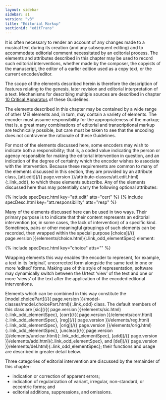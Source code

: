 ```yaml
---
layout: sidebar
sidebar: s1
version: "v3"
title: "Editorial Markup"
sectionid: "editTrans"
---
```


<span class="div">
   
   It is often necessary to render an account of any changes made to a musical text during
   its
   creation (and any subsequent editing) and to accommodate editorial comment necessitated
   by an
   editorial process. The elements and attributes described in this chapter may be used
   to record
   such editorial interventions, whether made by the composer, the copyists of the manuscript,
   the
   editor of a earlier edition used as a copy text, or the current encoder/editor.
   
   The scope of the elements described herein is therefore the description of features
   relating to
   the genesis, later revision and editorial interpretation of a text. Mechanisms for
   describing
   multiple sources are described in chapter 
   <a class="link_ptr" title="Critical Apparatus" href="/{{ page.version }}/guidelines/critApp.html">10 Critical Apparatus</a> of these Guidelines.
   
   The elements described in this chapter may be contained by a wide range of other MEI
   elements
   and, in turn, may contain a variety of elements. The encoder must assume responsibility
   for the
   appropriateness of the markup; that is, a great many combinations of editorial and
   transcriptional markup are technically possible, but care must be taken to see that
   the encoding
   does not contravene the rationale of these Guidelines.
   
   For most of the elements discussed here, some encoders may wish to indicate both a
   responsibility; that is, a coded value indicating the person or agency responsible
   for making
   the editorial intervention in question, and an indication of the degree of certainty
   which the
   encoder wishes to associate with the intervention. Because these requirements are
   common to many
   of the elements discussed in this section, they are provided by an attribute class,
   [att.edit](/{{ page.version }}/attribute-classes/att.edit.html){:.link_odd}, to which
   these elements subscribe. Any of the elements
   discussed here thus may potentially carry the following optional attributes:
   
   
   
   {% include specDesc.html key="att.edit" atts="cert" %}
   {% include specDesc.html key="att.responsibility" atts="resp" %}
   
   
   
   
   
   Many of the elements discussed here can be used in two ways. Their primary purpose
   is to
   indicate that their content represents an editorial intervention (or, in some cases,
   the lack of
   intervention) of a specific kind. Sometimes, pairs or other meaningful groupings of
   such
   elements can be recorded, then wrapped within the special purpose [choice](/{{ page.version
   }}/elements/choice.html){:.link_odd_elementSpec}
   element:
   
   
   
   {% include specDesc.html key="choice" atts="" %}
   
   
   
   Wrapping elements this way enables the encoder to represent, for example, a text in
   its
   ‘original’, uncorrected form alongside the same text in one or more
   ‘edited’ forms. Making use of this style of representation, software may
   dynamically switch between the Urtext ‘view’ of the text and one or more
   ‘views’ of the text after the application of the encoded editorial
   interventions.
   
   Elements which can be combined in this way constitute the [model.choicePart](/{{ page.version
   }}/model-classes/model.choicePart.html){:.link_odd} class. The default members of
   this class are [sic](/{{ page.version }}/elements/sic.html){:.link_odd_elementSpec},
   [corr](/{{ page.version }}/elements/corr.html){:.link_odd_elementSpec}, [reg](/{{
   page.version }}/elements/reg.html){:.link_odd_elementSpec}, [orig](/{{ page.version
   }}/elements/orig.html){:.link_odd_elementSpec},
   [unclear](/{{ page.version }}/elements/unclear.html){:.link_odd_elementSpec}, [add](/{{
   page.version }}/elements/add.html){:.link_odd_elementSpec}, and [del](/{{ page.version
   }}/elements/del.html){:.link_odd_elementSpec}; their
   functions and usage are described in greater detail below.
   
   Three categories of editorial intervention are discussed by the remainder of this
   chapter:
   
   
   - indication or correction of apparent errors;
   - indication of regularization of variant, irregular, non-standard, or eccentric forms;
   and
   - editorial additions, suppressions, and omissions.
   
   
   
   
   
   
   
   
   
   
</span>
